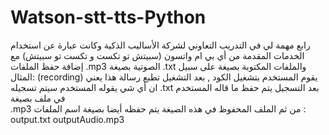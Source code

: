 # Watson-stt-tts-Python

رابع مهمة لي في التدريب التعاوني لشركة الأساليب الذكية وكانت عبارة عن استخدام الخدمات المقدمة من أي بي ام واتسون (سبيتش تو تكست و تكست تو سبيتش) مع إضافة حفظ الملفات .mp3 الصوتية بصيغة
.txt والملفات المكتوبة بصيغة 
على سبيل المثال:
(recording) يقوم المستخدم بتشغيل الكود , بعد التشغيل تطبع رسالة 
هذا يعني ان أي شي يقوله المستخدم سيتم تسجيله
 .txt بعد التسجيل يتم حفظ ما قاله المستخدم في ملف بصيغة  
.mp3 من ثم الملف المحفوظ في هذه الصيغة يتم حفظه أيضا بصيغة
اسم الملفات :
output.txt
outputAudio.mp3

